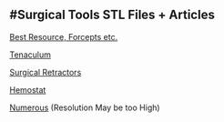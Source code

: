#Surgical Tools STL Files + Articles
---
[Best Resource, Forcepts etc.](http://www.yeggi.com/q/surgical) 

[Tenaculum](http://www.123dapp.com/123C-3D-Model/Tenaculum/948143) 

[Surgical Retractors](http://www.thingiverse.com/thing:315366/#files)
 
[Hemostat](http://www.thingiverse.com/thing:13152)

[Numerous](https://grabcad.com/library?per_page=20&query=surgery) (Resolution May be too High)
